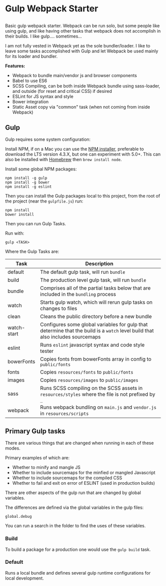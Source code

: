 # Gulp Webpack Starter

## 

Basic gulp webpack starter. Webpack can be run solo, but some people like using gulp, and like having other tasks that webpack does not accomplish in their builds. I like gulp.... sometimes...

I am not fully vested in Webpack yet as the sole bundler/loader. I like to leave some tasks accomplished with Gulp and let Webpack be used mainly for its loader and bundler.

**Features:**

* Webpack to bundle main/vendor js and browser components
* Babel to use ES6
* SCSS Compiling, can be both inside Webpack bundle using sass-loader, and outside (for reset and critical CSS) if desired
* ESLint for JS syntax and style
* Bower integration
* Static Asset copy via "common" task (when not coming from inside Webpack)

## Gulp

Gulp requires some system configuration:

Install NPM, if on a Mac you can use the [NPM installer](https://nodejs.org/en/), preferable to download the LTS
version 4.3.X, but one can experiment with 5.0+. This can also be installed with [Homebrew](http://brew.sh/) then
`brew install node`.

Install some global NPM packages:

```
npm install -g gulp
npm install -g bower
npm install -g eslint
```

Then you can install the Gulp packages local to this project, from the root of the project (near the `gulpfile.js`) run:

```
npm install
bower install
```

Then you can run Gulp Tasks.

Run with:

```
gulp <TASK>
```

Where the Gulp Tasks are:

| Task  | Description |
|---|---|
| default | The default gulp task, will run `bundle` |
| build | The production level gulp task, will run `bundle` |
| bundle | Comprises all of the partial tasks below that are included in the `bundling` process |
| watch | Starts gulp watch, which will rerun gulp tasks on changes to files |
| clean | Cleans the public directory before a new bundle |
| watch-start | Configures some global variables for gulp that determine that the build is a `watch` level build that also includes sourcemaps |
| eslint | Runs `eslint` javascript syntax and code style tester |
| bowerFonts | Copies fonts from bowerFonts array in config to `public/fonts` |
| fonts | Copies `resources/fonts` to `public/fonts` |
| images | Copies `resources/images` to `public/images` |
| sass | Runs SCSS compiling on the SCSS assets in `resources/styles` where the file is not prefixed by `_` |
| webpack | Runs webpack bundling on `main.js` and `vendor.js` in `resources/scripts` |

## Primary Gulp tasks

There are various things that are changed when running in each of these modes.

Primary examples of which are:

* Whether to minify and mangle JS
* Whether to include sourcemaps for the minfied or mangled Javascript
* Whether to include sourcemaps for the compiled CSS
* Whether to fail and exit on error of ESLINT (used in production builds)

There are other aspects of the gulp run that are changed by global variables.

The differences are defined via the global variables in the gulp files:

```
global.debug
```

You can run a search in the folder to find the uses of these variables.

### Build

To build a package for a production one would use the `gulp build` task. 

### Default

Runs a local bundle and defines several gulp runtime configurations for local development.